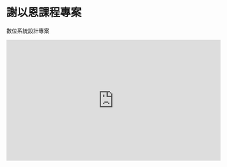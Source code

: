# 謝以恩課程專案
數位系統設計專案
<iframe width="560" height="315" src="https://www.youtube.com/embed/34ZTpU0hCbw?si=4oZir6rc74eoE49g" title="YouTube video player" frameborder="0" allow="accelerometer; autoplay; clipboard-write; encrypted-media; gyroscope; picture-in-picture; web-share" referrerpolicy="strict-origin-when-cross-origin" allowfullscreen></iframe>

